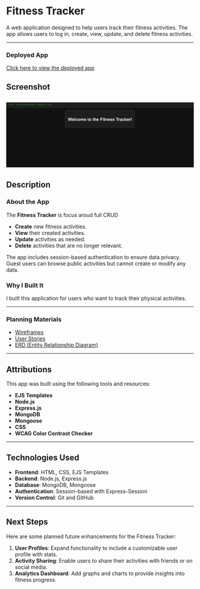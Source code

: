 # Fitness Tracker

A web application designed to help users track their fitness activities. The app allows users to log in, create, view, update, and delete fitness activities.

---

### Deployed App
[Click here to view the deployed app](<https://pers-fitness-tracker-app-51ed0c8a2e7a.herokuapp.com/>)


## Screenshot


![Landing Page](public/image-1.png)
---

## Description

### About the App
The **Fitness Tracker** is focus aroud full CRUD
- **Create** new fitness activities.
- **View** their created activities.
- **Update** activities as needed.
- **Delete** activities that are no longer relevant.

The app includes session-based authentication to ensure data privacy. Guest users can browse public activities but cannot create or modify any data.

### Why I Built It
I built this application for users who want to track their physical activities.

---

### Planning Materials
- [Wireframes](#)
- [User Stories](#)
- [ERD (Entity Relationship Diagram)](#)

---

## Attributions

This app was built using the following tools and resources:
- **EJS Templates**
- **Node.js**
- **Express.js**
- **MongoDB**
- **Mongoose**
- **CSS**
- **WCAG Color Contrast Checker**


---

## Technologies Used

- **Frontend**: HTML, CSS, EJS Templates
- **Backend**: Node.js, Express.js
- **Database**: MongoDB, Mongoose
- **Authentication**: Session-based with Express-Session
- **Version Control**: Git and GitHub

---

## Next Steps

Here are some planned future enhancements for the Fitness Tracker:
1. **User Profiles**: Expand functionality to include a customizable user profile with stats.
2. **Activity Sharing**: Enable users to share their activities with friends or on social media.
3. **Analytics Dashboard**: Add graphs and charts to provide insights into fitness progress.
